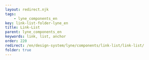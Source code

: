 ```yaml
---
layout: redirect.njk
tags: 
    - lyne_components_en
key: link-list-folder-lyne_en
title: Link-List
parent: lyne_components_en
keywords: link, list, anchor
order: 220
redirect: /en/design-system/lyne/components/link-list/link-list/
folder: true
---
```

